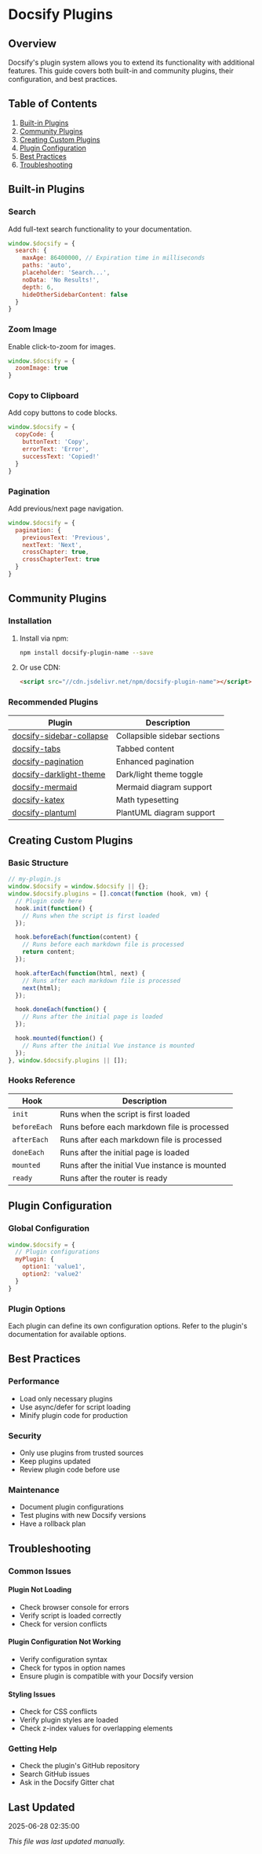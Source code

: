# Docsify Plugins

## Overview

Docsify's plugin system allows you to extend its functionality with additional features. This guide covers both built-in and community plugins, their configuration, and best practices.

## Table of Contents

1. [Built-in Plugins](#built-in-plugins)
2. [Community Plugins](#community-plugins)
3. [Creating Custom Plugins](#creating-custom-plugins)
4. [Plugin Configuration](#plugin-configuration)
5. [Best Practices](#best-practices)
6. [Troubleshooting](#troubleshooting)

## Built-in Plugins

### Search

Add full-text search functionality to your documentation.

```javascript
window.$docsify = {
  search: {
    maxAge: 86400000, // Expiration time in milliseconds
    paths: 'auto',
    placeholder: 'Search...',
    noData: 'No Results!',
    depth: 6,
    hideOtherSidebarContent: false
  }
}
```

### Zoom Image

Enable click-to-zoom for images.

```javascript
window.$docsify = {
  zoomImage: true
}
```

### Copy to Clipboard

Add copy buttons to code blocks.

```javascript
window.$docsify = {
  copyCode: {
    buttonText: 'Copy',
    errorText: 'Error',
    successText: 'Copied!'
  }
}
```

### Pagination

Add previous/next page navigation.

```javascript
window.$docsify = {
  pagination: {
    previousText: 'Previous',
    nextText: 'Next',
    crossChapter: true,
    crossChapterText: true
  }
}
```

## Community Plugins

### Installation

1. Install via npm:
   ```bash
   npm install docsify-plugin-name --save
   ```

2. Or use CDN:
   ```html
   <script src="//cdn.jsdelivr.net/npm/docsify-plugin-name"></script>
   ```

### Recommended Plugins

| Plugin | Description |
|--------|-------------|
| [docsify-sidebar-collapse](sidebar-collapse.md) | Collapsible sidebar sections |
| [docsify-tabs](tabs.md) | Tabbed content |
| [docsify-pagination](pagination.md) | Enhanced pagination |
| [docsify-darklight-theme](darklight-theme.md) | Dark/light theme toggle |
| [docsify-mermaid](mermaid.md) | Mermaid diagram support |
| [docsify-katex](katex.md) | Math typesetting |
| [docsify-plantuml](plantuml.md) | PlantUML diagram support |

## Creating Custom Plugins

### Basic Structure

```javascript
// my-plugin.js
window.$docsify = window.$docsify || {};
window.$docsify.plugins = [].concat(function (hook, vm) {
  // Plugin code here
  hook.init(function() {
    // Runs when the script is first loaded
  });

  hook.beforeEach(function(content) {
    // Runs before each markdown file is processed
    return content;
  });

  hook.afterEach(function(html, next) {
    // Runs after each markdown file is processed
    next(html);
  });

  hook.doneEach(function() {
    // Runs after the initial page is loaded
  });

  hook.mounted(function() {
    // Runs after the initial Vue instance is mounted
  });
}, window.$docsify.plugins || []);
```

### Hooks Reference

| Hook | Description |
|------|-------------|
| `init` | Runs when the script is first loaded |
| `beforeEach` | Runs before each markdown file is processed |
| `afterEach` | Runs after each markdown file is processed |
| `doneEach` | Runs after the initial page is loaded |
| `mounted` | Runs after the initial Vue instance is mounted |
| `ready` | Runs after the router is ready |

## Plugin Configuration

### Global Configuration

```javascript
window.$docsify = {
  // Plugin configurations
  myPlugin: {
    option1: 'value1',
    option2: 'value2'
  }
}
```

### Plugin Options

Each plugin can define its own configuration options. Refer to the plugin's documentation for available options.

## Best Practices

### Performance

- Load only necessary plugins
- Use async/defer for script loading
- Minify plugin code for production

### Security

- Only use plugins from trusted sources
- Keep plugins updated
- Review plugin code before use

### Maintenance

- Document plugin configurations
- Test plugins with new Docsify versions
- Have a rollback plan

## Troubleshooting

### Common Issues

#### Plugin Not Loading
- Check browser console for errors
- Verify script is loaded correctly
- Check for version conflicts

#### Plugin Configuration Not Working
- Verify configuration syntax
- Check for typos in option names
- Ensure plugin is compatible with your Docsify version

#### Styling Issues
- Check for CSS conflicts
- Verify plugin styles are loaded
- Check z-index values for overlapping elements

### Getting Help

- Check the plugin's GitHub repository
- Search GitHub issues
- Ask in the Docsify Gitter chat

## Last Updated
2025-06-28 02:35:00

*This file was last updated manually.*
